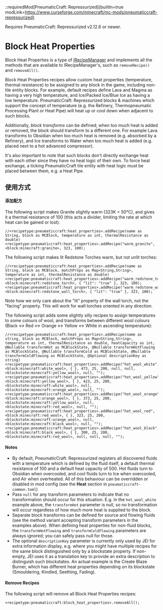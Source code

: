 ::requiredMod[PneumaticCraft: Repressurized]{builtIn=true modLink=https://www.curseforge.com/minecraft/mc-mods/pneumaticcraft-repressurized}

Requires PneumaticCraft: Repressurized v2.12.6 or newer.

# Block Heat Properties

Block Heat Properties is a type of [IRecipeManager](/vanilla/api/managers/IRecipeManager) and implements all the methods that are available to IRecipeManager's, such as `removeRecipe()` and `removeAll()`.

Block Heat Properties recipes allow custom heat properties (temperature, thermal resistance) to be assigned to any block in the game, including non-tile entity blocks. For example, default recipes define Lava and Magma as having a very high temperature, and Ice/Packed Ice/Blue Ice as having a low temperature. PneumaticCraft: Repressurized blocks & machines which support the concept of temperature (e.g. the Refinery, Thermopneumatic Processing Plant or Heat Pipe) will heat up or cool down when adjacent to such blocks.

Additionally, *block transforms* can be defined; when too much heat is added or removed, the block should transform to a different one. For example Lava transforms to Obsidian when too much heat is removed (e.g. absorbed by a Refinery), and Ice transforms to Water when too much heat is added (e.g. placed next to a hot advanced compressor).

It's also important to note that such blocks don't directly exchange heat with each other since they have no heat logic of their own. To force heat exchange, a ticking PneumaticCraft tile entity with heat logic must be placed between them, e.g. a Heat Pipe.

## 使用方式

#### 添加配方

The following script makes Granite slightly warm (323K = 50°C), and gives it a thermal resistance of 100 (this acts a divider, limiting the rate at which heat can be gained or lost).

```zenscript
//<recipetype:pneumaticcraft:heat_properties>.addRecipe(name as String, block as MCBlock, temperature as int, thermalResistance as double)
<recipetype:pneumaticcraft:heat_properties>.addRecipe("warm_granite", <block:minecraft:granite>, 323, 100);
```

The following script makes lit Redstone Torches warm, but not unlit torches:
```zenscript
//<recipetype:pneumaticcraft:heat_properties>.addRecipe(name as String, block as MCBlock, matchProps as Map<String,String>, temperature as int, thermalResistance as double)
<recipetype:pneumaticcraft:heat_properties>.addRecipe("warm_redstone_torch", <block:minecraft:redstone_torch>, { "lit": "true" }, 323, 100);
<recipetype:pneumaticcraft:heat_properties>.addRecipe("warm_redstone_wall_torch", <block:minecraft:redstone_wall_torch>, { "lit": "true" }, 323, 100);
```
Note how we only care about the "lit" property of the wall torch, not the "facing" property. This will work for wall torches oriented in any direction.

The following script adds some slightly silly recipes to assign temperatures to some colours of wool, and transforms between different wool colours (Black <-> Red <-> Orange <-> Yellow <-> White in ascending temperature):
```zenscript
//<recipetype:pneumaticcraft:heat_properties>.addRecipe(name as string, block as MCBlock, matchProps as Map<String,String>, temperature as int, thermalResistance as double, heatCapacity as int, @Nullable transformHot as MCBlockState, @Nullable transformHotFlowing as MCBlockState, @Nullable transformCold as MCBlockState, @Nullable transformColdFlowing as MCBlockState, @Optional descriptionKey as string)
<recipetype:pneumaticcraft:heat_properties>.addRecipe("hot_wool_white", <block:minecraft:white_wool>, { }, 473, 25, 200, null, null, <blockstate:minecraft:yellow_wool>, null, "");
<recipetype:pneumaticcraft:heat_properties>.addRecipe("hot_wool_yellow", <block:minecraft:yellow_wool>, { }, 423, 25, 200, <blockstate:minecraft:white_wool>, null, <blockstate:minecraft:orange_wool>, null, "");
<recipetype:pneumaticcraft:heat_properties>.addRecipe("hot_wool_orange", <block:minecraft:orange_wool>, { }, 373, 25, 200, <blockstate:minecraft:yellow_wool>, null, <blockstate:minecraft:red_wool>, null, "");
<recipetype:pneumaticcraft:heat_properties>.addRecipe("hot_wool_red", <block:minecraft:red_wool>, { }, 323, 25, 200, <blockstate:minecraft:orange_wool>, null, <blockstate:minecraft:black_wool>, null, "");
<recipetype:pneumaticcraft:heat_properties>.addRecipe("hot_wool_black", <block:minecraft:black_wool>, { }, 300, 25, 200, <blockstate:minecraft:red_wool>, null, null, null, "");
```

#### Notes
* By default, PneumaticCraft: Repressurized registers all discovered fluids with a temperature which is defined by the fluid itself, a default thermal resistance of 100 and a default heat capacity of 500. Hot fluids turn to Obsidian when overcooled, and cool fluids turn to Ice when overcooled, and Air when overheated. All of this behaviour can be overridden or disabled in mod config (see the **Heat** section in `pneumaticcraft-common.toml`)
* Pass `null` for any transform parameters to indicate that no transformation should occur for this situation. E.g. in the `hot_wool_white` example above, the `transformHot` parameter is null, so no transformation will occur regardless of how much more heat is supplied to the block.
* Separate block transforms can be defined for source and flowing fluids (see the method variant accepting transform parameters in the examples above). When defining heat properties for non-fluid blocks, the `transformHotFlowing` and `transformColdFlowing` parameters are always ignored; you can safely pass null for those.
* The optional `descriptionKey` parameter is currently only used by JEI for extra information display, e.g. where you might have multiple recipes for the same block distinguished only by a blockstate property. If non-empty, JEI uses it as a translation key to provide an extra description to distinguish such blockstates. An actual example is the Create Blaze Burner, which has different heat properties depending on its blockstate (Smouldering, Kindled, Seething, Fading).

#### Remove Recipes

The following script will remove all Block Heat Properties recipes:

```zenscript
<recipetype:pneumaticcraft:block_heat_properties>.removeAll();
```

